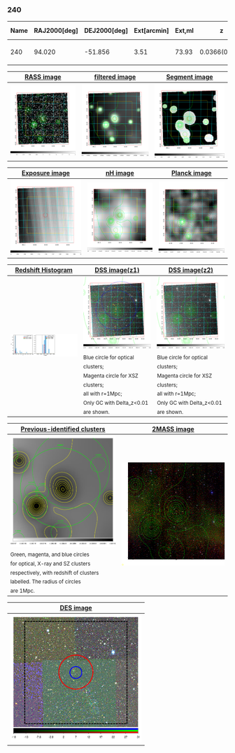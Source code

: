 <div STYLE="page-break-after: always;"></div>

### 240

|Name|RAJ2000[deg]|DEJ2000[deg] |Ext[arcmin]| Ext,ml | z | z_src| C|GC(XSZ,Delta_z<0.01)| GC(OPT,Delta_z<0.01)|GC| R_sig[arcmin] | R500[arcmin] | R500[Mpc]| CRsig[c/s] | CR500[c/s] |L500[1E44 erg/s]|F500[1E-12 erg/s/cm^2]| M500[1E14 Msun]|Tx[keV]|Cnt_sig|Beta|Rc[arcmin]|Comment|Alias|
|---|---|---|---|---|---|------|---|--------|---------|----------|---|---|---|---|---|---|---|---|---|---|---|---|---|---|
|240| 94.020| -51.856| 3.51| 73.93| 0.0366(0.005)| z1, z_opt| S| -| A| A, N, W| 9.288| 12.024| 0.525| 0.110(0.022)| 0.116(0.023)| 0.051(0.008)| 1.655(0.243)| 0.42(0.03)| 1.28(0.06)| 142.6| 0.894(-0.116+0.076)| 5.221(-0.838+0.603)| -| t166|

|[RASS image](../image/240/240_img.pdf)|[filtered image](../image/240/240_fil.pdf)|[Segment image](../image/240/240_seg.pdf)|
|-------------------|--------------------|-------------------|
| <img src="../image/240/240_img.png" width="300">  | <img src="../image/240/240_fil.png" width="300">   | <img src="../image/240/240_seg.png" width="300">  |

|[Exposure image](../image/240/240_mex.pdf)| [nH image](../image/240/240_nh.pdf)| [Planck image](../image/240/240_p.pdf)|
|-------------------|--------------------|-------------------|
|<img src="../image/240/240_mex.png" width="300">   | <img src="../image/240/240_nh.png" width="300">    | <img src="../image/240/240_p.png" width="300"> |

|[Redshift Histogram](../image/240/240_zg.pdf) | [DSS image(z1)](../image/240/240_dss_z1.pdf)      |  [DSS image(z2)](../image/240/240_dss_z2.pdf)    |
|-------------------|--------------------|-------------------|
|<img src="../image/240/240_zg.png" width="300"> |<img src="../image/240/240_dss_z1.png" width="300"> <sub><br>Blue circle for optical clusters; <br>Magenta circle for XSZ clusters; <br>all with r=1Mpc; <br>Only GC with Delta_z<0.01 are shown. </sub>| <img src="../image/240/240_dss_z2.png" width="300"><sub><br>Blue circle for optical clusters; <br>Magenta circle for XSZ clusters; <br>all with r=1Mpc; <br>Only GC with Delta_z<0.01 are shown. </sub> |

|[Previous-identified clusters](../image/240/240_gc.pdf) | [2MASS image](../image/240/240_2mass.pdf)      |
|-------------------|-------------------|
|<img src=../image/240/240_gc.png width="300"> <br><sub>Green, magenta, and blue circles <br>for optical, X-ray and SZ clusters <br>respectively, with redshift of clusters <br>labelled. The radius of circles <br>are 1Mpc.</sub>|<img src="../image/240/240_2mass.png" width="300">  |

|[DES image](../image/240/240_des.pdf)   |
|-------------------|
| <img src="../image/240/240_des.png" width="300">  |
